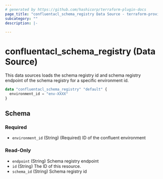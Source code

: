 ```yaml
---
# generated by https://github.com/hashicorp/terraform-plugin-docs
page_title: "confluentacl_schema_registry Data Source - terraform-provider-confluentacl"
subcategory: ""
description: |-
  
---
```


# confluentacl_schema_registry (Data Source)

This data sources loads the schema registry id and schema registry endpoint of the schema registry for a specific environment id.

```terraform
data "confluentacl_schema_registry" "default" {
  environment_id = "env-XXXX"
}
```


<!-- schema generated by tfplugindocs -->
## Schema

### Required

- `environment_id` (String) (Required) ID of the confluent environment

### Read-Only

- `endpoint` (String) Schema registry endpoint
- `id` (String) The ID of this resource.
- `schema_id` (String) Schema registry id
